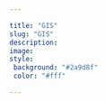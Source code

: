 ```yaml
---

title: "GIS"
slug: "GIS"
description:
image:
style:
 background: "#2a9d8f"
 color: "#fff"

---
```

